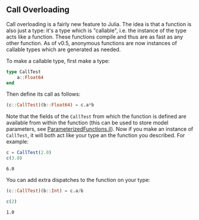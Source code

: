 
## Call Overloading

Call overloading is a fairly new feature to Julia. The idea is that a function is also just a type: it's a type which is "callable", i.e. the instance of the type acts like a function. These functions compile and thus are as fast as any other function. As of v0.5, anonymous functions are now instances of callable types which are generated as needed.

To make a callable type, first make a type:


```julia
type CallTest
    a::Float64 
end
```

Then define its call as follows:


```julia
(c::CallTest)(b::Float64) = c.a*b
```

Note that the fields of the `CallTest` from which the function is defined are available from within the function (this can be used to store model parameters, see [ParameterizedFunctions.jl](https://github.com/JuliaDiffEq/ParameterizedFunctions.jl)). Now if you make an instance of `CallTest`, it will both act like your type an the function you described. For example: 


```julia
c = CallTest(2.0)
c(3.0)
```




    6.0



You can add extra dispatches to the function on your type:


```julia
(c::CallTest)(b::Int) = c.a/b
```


```julia
c(2)
```




    1.0




